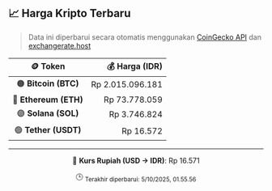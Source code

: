 

<!-- HARGA_KRIPTO -->
## 📈 Harga Kripto Terbaru

> Data ini diperbarui secara otomatis menggunakan [CoinGecko API](https://www.coingecko.com/) dan [exchangerate.host](https://exchangerate.host/)

<div align="center">

| 🪙 Token | 💰 Harga (IDR) |
|:------:|---------------:|
| 🟠 **Bitcoin (BTC)**   | Rp 2.015.096.181 |
| 🔵 **Ethereum (ETH)**  | Rp 73.778.059 |
| 🟣 **Solana (SOL)**    | Rp 3.746.824 |
| 🟢 **Tether (USDT)**   | Rp 16.572 |

---

💱 **Kurs Rupiah (USD → IDR)**: Rp 16.571

🕒 <sub>Terakhir diperbarui: 5/10/2025, 01.55.56</sub>

</div>
<!-- /HARGA_KRIPTO -->